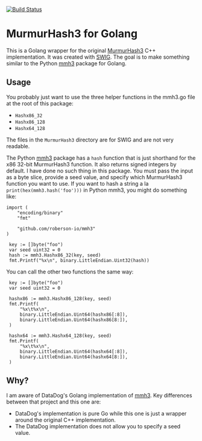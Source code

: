 [![Build Status](https://travis-ci.org/roberson-io/mmh3.svg?branch=master)](https://travis-ci.org/roberson-io/mmh3)

# MurmurHash3 for Golang
This is a Golang wrapper for the original [MurmurHash3](https://github.com/aappleby/smhasher/blob/master/src/MurmurHash3.cpp) C++ implementation. It was created with [SWIG](http://swig.org). The goal is to make something similar to the Python [mmh3](https://github.com/hajimes/mmh3) package for Golang.

## Usage
You probably just want to use the three helper functions in the mmh3.go file at the root of this package:
- `Hashx86_32`
- `Hashx86_128`
- `Hashx64_128`

The files in the `MurmurHash3` directory are for SWIG and are not very readable.

The Python [mmh3](https://github.com/hajimes/mmh3) package has a `hash` function that is just shorthand for the x86 32-bit MurmurHash3 function.  It also returns signed integers by default. I have done no such thing in this package. You must pass the input as a byte slice, provide a seed value, and specify which MurmurHash3 function you want to use. If you want to hash a string a la `print(hex(mmh3.hash('foo')))` in Python mmh3, you might do something like:

```golang
import (
    "encoding/binary"
    "fmt"

    "github.com/roberson-io/mmh3"
)

 key := []byte("foo")
 var seed uint32 = 0
 hash := mmh3.Hashx86_32(key, seed)
 fmt.Printf("%x\n", binary.LittleEndian.Uint32(hash))
```

You can call the other two functions the same way:
```golang
 key := []byte("foo")
 var seed uint32 = 0

 hashx86 := mmh3.Hashx86_128(key, seed)
 fmt.Printf(
     "%x\t%x\n",
     binary.LittleEndian.Uint64(hashx86[:8]),
     binary.LittleEndian.Uint64(hashx86[8:]),
 )

 hashx64 := mmh3.Hashx64_128(key, seed)
 fmt.Printf(
     "%x\t%x\n",
     binary.LittleEndian.Uint64(hashx64[:8]),
     binary.LittleEndian.Uint64(hashx64[8:]),
 )
```

## Why?
I am aware of DataDog's Golang implementation of [mmh3](https://github.com/DataDog/mmh3). Key differences between that project and this one are:
- DataDog's implementation is pure Go while this one is just a wrapper around the original C++ implementation.
- The DataDog implementation does not allow you to specify a seed value.
